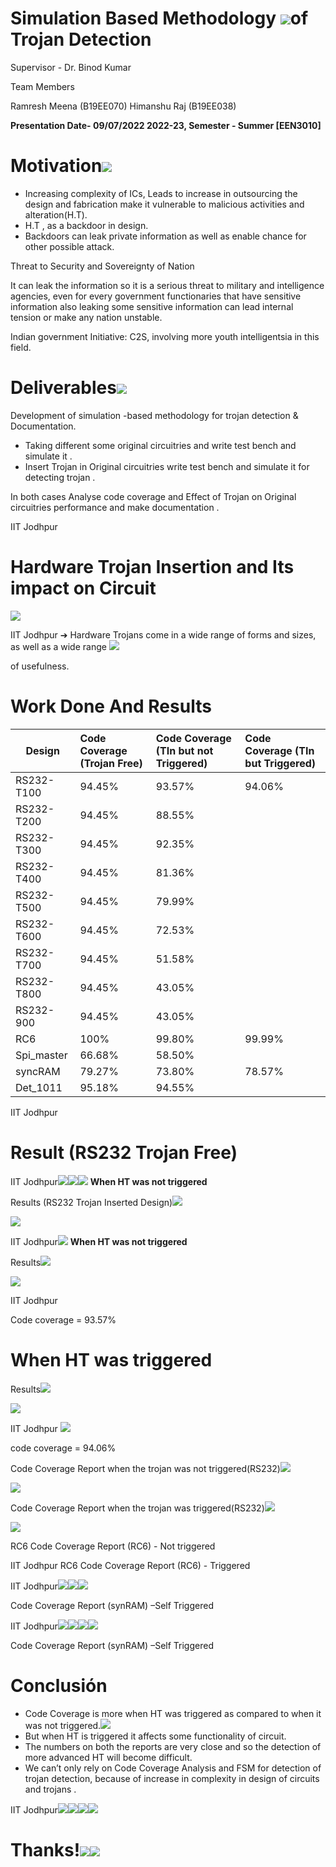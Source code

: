 # **Simulation Based Methodology ![](Aspose.Words.827ee45f-f291-4475-a3c8-3577dde860e7.001.png)of Trojan Detection**
Supervisor - Dr. Binod Kumar

Team Members

Ramresh Meena (B19EE070) Himanshu Raj (B19EE038)

**Presentation Date- 09/07/2022           2022-23, Semester - Summer [EEN3010]**
# Motivation![](Aspose.Words.827ee45f-f291-4475-a3c8-3577dde860e7.001.png)
- Increasing complexity of ICs, Leads to increase in outsourcing the design and fabrication make it vulnerable to malicious activities and alteration(H.T).
- H.T , as a backdoor in design.
- Backdoors can leak private information as well as enable chance for other possible attack.

Threat to Security and Sovereignty of Nation

It can leak the information so it is a  serious threat to military and intelligence agencies, even for every government functionaries that have sensitive information also leaking some sensitive information can lead internal tension or make  any nation unstable. 

Indian government Initiative:   C2S, involving more youth intelligentsia in this field. 
# **Deliverables![](Aspose.Words.827ee45f-f291-4475-a3c8-3577dde860e7.001.png)**
Development of simulation -based methodology for trojan detection & Documentation. 

- Taking different some original circuitries and write test bench and simulate it .
- Insert Trojan  in Original circuitries write test bench and simulate it for detecting trojan .

In both cases Analyse code coverage and Effect of Trojan on Original circuitries performance and make documentation .

IIT Jodhpur
# **Hardware Trojan Insertion and Its impact on Circuit**
![](Aspose.Words.827ee45f-f291-4475-a3c8-3577dde860e7.002.png)

IIT Jodhpur ➔ Hardware Trojans come in a wide range of forms and sizes, as well as a wide range ![](Aspose.Words.827ee45f-f291-4475-a3c8-3577dde860e7.001.png)

of usefulness. 


# **Work Done And Results**

|**Design**|**Code Coverage (Trojan Free)**|**Code Coverage (TIn but not Triggered)**|**Code Coverage (TIn but Triggered)**|
| - | :- | :- | :- |
|RS232-T100|94.45%|93.57%|94.06%|
|RS232-T200|94.45%|88.55%||
|RS232-T300|94.45%|92.35%||
|RS232-T400|94.45%|81.36%||
|RS232-T500|94.45%|79.99%||
|RS232-T600|94.45%|72.53%||
|RS232-T700|94.45%|51.58%||
|RS232-T800|94.45%|43.05%||
|RS232-900|94.45%|43.05%||
|RC6|100%|99.80%|99.99%|
|Spi\_master|66.68%|58.50%||
|syncRAM|79.27%|73.80%|78.57%|
|Det\_1011|95.18%|94.55%||
IIT Jodhpur

# **Result (RS232 Trojan Free)**

IIT Jodhpur![](Aspose.Words.827ee45f-f291-4475-a3c8-3577dde860e7.001.png)![](Aspose.Words.827ee45f-f291-4475-a3c8-3577dde860e7.003.png)![](Aspose.Words.827ee45f-f291-4475-a3c8-3577dde860e7.004.png)
**When HT was not triggered**

Results (RS232 Trojan Inserted Design)![](Aspose.Words.827ee45f-f291-4475-a3c8-3577dde860e7.001.png)

![](Aspose.Words.827ee45f-f291-4475-a3c8-3577dde860e7.005.png)

IIT Jodhpur![](Aspose.Words.827ee45f-f291-4475-a3c8-3577dde860e7.006.png)
**When HT was not triggered**

Results![](Aspose.Words.827ee45f-f291-4475-a3c8-3577dde860e7.001.png)

![](Aspose.Words.827ee45f-f291-4475-a3c8-3577dde860e7.007.png)

IIT Jodhpur

Code coverage = 93.57%



# **When HT was triggered**
Results![](Aspose.Words.827ee45f-f291-4475-a3c8-3577dde860e7.001.png)

![](Aspose.Words.827ee45f-f291-4475-a3c8-3577dde860e7.008.png)

IIT Jodhpur ![](Aspose.Words.827ee45f-f291-4475-a3c8-3577dde860e7.009.png)

code coverage = 94.06%

Code Coverage Report when the trojan was not triggered(RS232)![](Aspose.Words.827ee45f-f291-4475-a3c8-3577dde860e7.001.png)

![](Aspose.Words.827ee45f-f291-4475-a3c8-3577dde860e7.010.png)

Code Coverage Report when the trojan was triggered(RS232)![](Aspose.Words.827ee45f-f291-4475-a3c8-3577dde860e7.001.png)

![](Aspose.Words.827ee45f-f291-4475-a3c8-3577dde860e7.011.png)

RC6 Code Coverage Report (RC6) - Not triggered

IIT Jodhpur
RC6 Code Coverage Report (RC6) - Triggered

IIT Jodhpur![](Aspose.Words.827ee45f-f291-4475-a3c8-3577dde860e7.001.png)![](Aspose.Words.827ee45f-f291-4475-a3c8-3577dde860e7.012.png)![](Aspose.Words.827ee45f-f291-4475-a3c8-3577dde860e7.013.png)

Code Coverage Report (synRAM) –Self Triggered

IIT Jodhpur![](Aspose.Words.827ee45f-f291-4475-a3c8-3577dde860e7.001.png)![](Aspose.Words.827ee45f-f291-4475-a3c8-3577dde860e7.014.png)![](Aspose.Words.827ee45f-f291-4475-a3c8-3577dde860e7.015.png)![](Aspose.Words.827ee45f-f291-4475-a3c8-3577dde860e7.016.png)

Code Coverage Report (synRAM) –Self Triggered
# **Conclusión**
- Code Coverage is more when HT was triggered as compared to when it was not triggered.![](Aspose.Words.827ee45f-f291-4475-a3c8-3577dde860e7.001.png)
- But when HT is triggered it affects some functionality of circuit.
- The numbers on both the reports are very close and so the detection of more advanced HT will become difficult.
- We can’t only rely on Code Coverage Analysis and FSM for detection of trojan detection, because of increase in complexity in design of circuits and trojans .

IIT Jodhpur![](Aspose.Words.827ee45f-f291-4475-a3c8-3577dde860e7.001.png)![](Aspose.Words.827ee45f-f291-4475-a3c8-3577dde860e7.017.png)![](Aspose.Words.827ee45f-f291-4475-a3c8-3577dde860e7.018.png)![](Aspose.Words.827ee45f-f291-4475-a3c8-3577dde860e7.019.png)
# **Thanks!![](Aspose.Words.827ee45f-f291-4475-a3c8-3577dde860e7.020.png)![](Aspose.Words.827ee45f-f291-4475-a3c8-3577dde860e7.021.png)**


